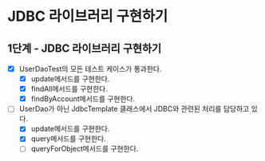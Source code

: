 # JDBC 라이브러리 구현하기
## 1단계 - JDBC 라이브러리 구현하기
- [x] UserDaoTest의 모든 테스트 케이스가 통과한다.
  - [x] update메서드를 구현한다.
  - [x] findAll메서드를 구현한다.
  - [x] findByAccount메서드를 구현한다.
- [ ] UserDao가 아닌 JdbcTemplate 클래스에서 JDBC와 관련된 처리를 담당하고 있다.
  - [x] update메서드를 구현한다.
  - [x] query메서드를 구현한다.
  - [ ] queryForObject메서드를 구현한다.
